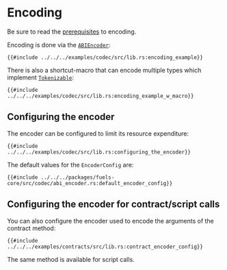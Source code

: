 # Encoding

Be sure to read the [prerequisites](./index.md#prerequisites-for-decodingencoding) to encoding.

Encoding is done via the [`ABIEncoder`](https://docs.rs/fuels/latest/fuels/core/codec/struct.ABIEncoder.html):

```rust,ignore
{{#include ../../../examples/codec/src/lib.rs:encoding_example}}
```

There is also a shortcut-macro that can encode multiple types which implement [`Tokenizable`](https://docs.rs/fuels/latest/fuels/core/traits/trait.Tokenizable.html):

```rust,ignore
{{#include ../../../examples/codec/src/lib.rs:encoding_example_w_macro}}
```

## Configuring the encoder

The encoder can be configured to limit its resource expenditure:

```rust,ignore
{{#include ../../../examples/codec/src/lib.rs:configuring_the_encoder}}
```

The default values for the `EncoderConfig` are:

```rust,ignore
{{#include ../../../packages/fuels-core/src/codec/abi_encoder.rs:default_encoder_config}}
```

## Configuring the encoder for contract/script calls

You can also configure the encoder used to encode the arguments of the contract method:

```rust,ignore
{{#include ../../../examples/contracts/src/lib.rs:contract_encoder_config}}
```

The same method is available for script calls.

